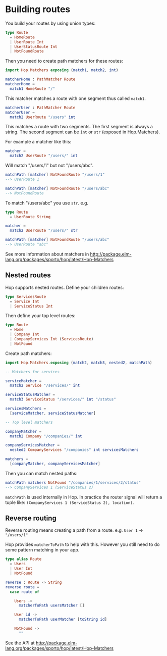 # Building routes

You build your routes by using union types:

```elm
type Route
  = HomeRoute
  | UserRoute Int
  | UserStatusRoute Int
  | NotFoundRoute
```

Then you need to create path matchers for these routes:

```elm
import Hop.Matchers exposing (match1, match2, int)

matcherHome : PathMatcher Route
matcherHome =
  match1 HomeRoute "/"
```

This matcher matches a route with one segment thus called `match1`.

```elm
matcherUser : PathMatcher Route
matcherUser =
  match2 UserRoute "/users" int
```

This matches a route with two segments. The first segment is always a string. The second segment can be `int` or `str` (exposed in Hop.Matchers).

For example a matcher like this:

```elm
matcher =
  match2 UserRoute "/users/" int
```

Will match "/users/1" but not "/users/abc".

```elm
matchPath [matcher] NotFoundRoute "/users/1"
--> UserRoute 1

matchPath [matcher] NotFoundRoute "/users/abc"
--> NotFoundRoute
```

To match "/users/abc" you use `str`. e.g.

```elm
type Route
  = UserRoute String

matcher =
  match2 UserRoute "/users/" str

matchPath [matcher] NotFoundRoute "/users/abc"
--> UserRoute "abc"
```

See more information about matchers in <http://package.elm-lang.org/packages/sporto/hop/latest/Hop-Matchers>

## Nested routes

Hop supports nested routes. Define your children routes:

```elm
type ServicesRoute
  = Service Int
  | ServiceStatus Int
```

Then define your top level routes:

```elm
type Route
  = Home
  | Company Int
  | CompanyServices Int (ServicesRoute)
  | NotFound
```

Create path matchers:

```elm
import Hop.Matchers.exposing (match2, match3, nested2, matchPath)

-- Matchers for services

serviceMatcher = 
  match2 Service "/services/" int

serviceStatusMatcher = 
  match3 ServiceStatus "/services/" int "/status"

servicesMatchers = 
  [serviceMatcher, serviceStatusMatcher]

-- Top level matchers

companyMatcher =
  match2 Company "/companies/" int

companyServicesMatcher = 
  nested2 CompanyServices "/companies" int servicesMatchers

matchers =
  [companyMatcher, companyServicesMatcher]
```

Then you can match nested paths:

```elm
matchPath matchers NotFound "/companies/1/services/2/status"
--> CompanyServices 1 (ServiceStatus 2)
```

`matchPath` is used internally in Hop. In practice the router signal will return a tuple like: `(CompanyServices 1 (ServiceStatus 2), location)`.

## Reverse routing

Reverse routing means creating a path from a route.
e.g. `User 1` -> `"/users/1"`

Hop provides `matcherToPath` to help with this. However you still need to do some pattern matching in your app.

```elm
type alias Route
  = Users
  | User Int
  | NotFound

reverse : Route -> String
reverse route =
  case route of

    Users ->
      matcherToPath usersMatcher []

    User id ->
      matcherToPath userMatcher [toString id]

    NotFound ->
      ""
```

See the API at <http://package.elm-lang.org/packages/sporto/hop/latest/Hop-Matchers>

